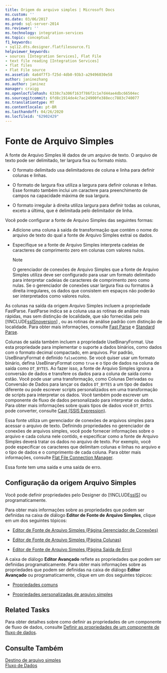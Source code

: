 ```yaml
---
title: Origem do arquivo simples | Microsoft Docs
ms.custom: ''
ms.date: 03/06/2017
ms.prod: sql-server-2014
ms.reviewer: ''
ms.technology: integration-services
ms.topic: conceptual
f1_keywords:
- sql12.dts.designer.flatfilesource.f1
helpviewer_keywords:
- sources [Integration Services], Flat File
- text file reading [Integration Services]
- flat files
- Flat File source
ms.assetid: 4a64f7f3-f25d-4db0-93b3-a29496030e58
author: janinezhang
ms.author: janinez
manager: craigg
ms.openlocfilehash: 6338c7a306f163f786f2c1e7d44ae4dbc66504ec
ms.sourcegitcommit: 6fd8c1914de4c7ac24900fe388ecc7883c740077
ms.translationtype: MT
ms.contentlocale: pt-BR
ms.lasthandoff: 04/26/2020
ms.locfileid: "62902429"
---
```

# <a name="flat-file-source"></a>Fonte de Arquivo Simples
  A fonte de Arquivo Simples lê dados de um arquivo de texto. O arquivo de texto pode ser delimitado, ter largura fixa ou formato misto.  
  
-   O formato delimitado usa delimitadores de coluna e linha para definir colunas e linhas.  
  
-   O formato de largura fixa utiliza a largura para definir colunas e linhas. Esse formato também inclui um caractere para preenchimento de campos na capacidade máxima de sua largura.  
  
-   O formato irregular à direita utiliza largura para definir todas as colunas, exceto a última, que é delimitada pelo delimitador de linha.  
  
 Você pode configurar a fonte de Arquivo Simples das seguintes formas:  
  
-   Adicione uma coluna à saída de transformação que contém o nome do arquivo de texto do qual a fonte de Arquivo Simples extrai os dados.  
  
-   Especifique se a fonte de Arquivo Simples interpreta cadeias de caracteres de comprimento zero em colunas com valores nulos.  
  
    > [!NOTE]  
    >  O gerenciador de conexões de Arquivo Simples que a fonte de Arquivo Simples utiliza deve ser configurado para usar um formato delimitado para interpretar cadeias de caracteres de comprimento zero como nulas. Se o gerenciador de conexões usar largura fixa ou formatos à direita irregulares, os dados que consistem em espaços não poderão ser interpretados como valores nulos.  
  
 As colunas na saída da origem Arquivo Simples incluem a propriedade FastParse. FastParse indica se a coluna usa as rotinas de análise mais rápidas, mas sem distinção de localidade, que são fornecidas pelo [!INCLUDE[ssISnoversion](../../includes/ssisnoversion-md.md)] , ou as rotinas de análise padrão com distinção de localidade. Para obter mais informações, consulte [Fast Parse](../fast-parse.md) e [Standard Parse](../standard-parse.md).  
  
 Colunas de saída também incluem a propriedade UseBinaryFormat. Use esta propriedade para implementar o suporte a dados binários, como dados com o formato decimal compactado, em arquivos. Por padrão, UseBinaryFormat é definido `false`como. Se você quiser usar um formato binário, defina UseBinaryFormat como `true` e o tipo de dados na coluna de saída como `DT_BYTES`. Ao fazer isso, a fonte de Arquivo Simples ignora a conversão de dados e transfere os dados para a coluna de saída como estão. Você pode usar uma transformação, como Colunas Derivadas ou Conversão de Dados para lançar os dados `DT_BYTES` a um tipo de dados diferente ou pode escrever scripts personalizados em uma transformação de scripts para interpretar os dados. Você também pode escrever um componente de fluxo de dados personalizado para interpretar os dados. Para obter mais informações sobre quais tipos de dados você `DT_BYTES` pode converter, consulte [Cast &#40;SSIS Expression&#41;](../expressions/cast-ssis-expression.md).  
  
 Essa fonte utiliza um gerenciador de conexões de arquivos simples para acessar o arquivo de texto. Definindo propriedades no gerenciador de conexões de arquivos simples, você pode fornecer informações sobre o arquivo e cada coluna nele contido, e especificar como a fonte de Arquivo Simples deverá tratar os dados no arquivo de texto. Por exemplo, você pode especificar os caracteres que delimitam colunas e linhas no arquivo e o tipo de dados e o comprimento de cada coluna. Para obter mais informações, consulte [Flat File Connection Manager](../connection-manager/file-connection-manager.md).  
  
 Essa fonte tem uma saída e uma saída de erro.  
  
## <a name="configuration-of-the-flat-file-source"></a>Configuração da origem Arquivo Simples  
 Você pode definir propriedades pelo Designer do [!INCLUDE[ssIS](../../includes/ssis-md.md)] ou programaticamente.  
  
 Para obter mais informações sobre as propriedades que podem ser definidas na caixa de diálogo **Editor de Fonte de Arquivo Simples**, clique em um dos seguintes tópicos:  
  
-   [Editor de Fonte de Arquivo Simples &#40;Página Gerenciador de Conexões&#41;](../flat-file-source-editor-connection-manager-page.md)  
  
-   [Editor de Fonte de Arquivo Simples &#40;Página Colunas&#41;](../flat-file-source-editor-columns-page.md)  
  
-   [Editor de Fonte de Arquivo Simples &#40;Página Saída de Erro&#41;](../flat-file-source-editor-error-output-page.md)  
  
 A caixa de diálogo **Editor Avançado** reflete as propriedades que podem ser definidas programaticamente. Para obter mais informações sobre as propriedades que podem ser definidas na caixa de diálogo **Editor Avançado** ou programaticamente, clique em um dos seguintes tópicos:  
  
-   [Propriedades comuns](../common-properties.md)  
  
-   [Propriedades personalizadas de arquivo simples](flat-file-custom-properties.md)  
  
## <a name="related-tasks"></a>Related Tasks  
 Para obter detalhes sobre como definir as propriedades de um componente de fluxo de dados, consulte [Definir as propriedades de um componente de fluxo de dados](set-the-properties-of-a-data-flow-component.md).  
  
## <a name="see-also"></a>Consulte Também  
 [Destino de arquivo simples](flat-file-destination.md)   
 [Fluxo de Dados](data-flow.md)  
  
  
